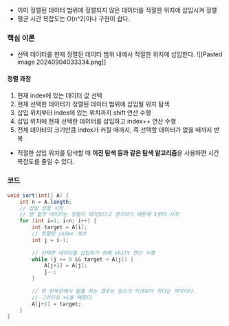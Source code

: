 * 이미 정렬된 데이터 범위에 정렬되지 않은 데이터를 적절한 위치에 삽입시켜 정렬
* 평균 시간 복잡도는 O(n^2)이나 구현이 쉽다.

### 핵심 이론

* 선택 데이터를 현재 정렬된 데이터 범위 내에서 적절한 위치에 삽입한다.
![[Pasted image 20240904033334.png]]

#### 정렬 과정

1. 현재 index에 있는 데이터 값 선택
2. 현재 선택한 데이터가 정렬된 데이터 범위에 삽입될 위치 탐색
3. 삽입 위치부터 index에 있는 위치까지 shift 연산 수행
4. 삽입 위치에 현재 선택한 데이터를 삽입하고 index++ 연산 수행
5. 전체 데이터의 크기만큼 index가 커질 때까지, 즉 선택할 데이터가 없을 때까지 반복

* 적절한 삽입 위치를 탐색할 때 **이진 탐색 등과 같은 탐색 알고리즘**을 사용하면 시간 복잡도를 줄일 수 있다.

### 코드

```java
void sort(int[] A) {  
    int n = A.length;  
    // 삽입 정렬 시작  
    // 맨 앞의 데이터는 정렬이 되어있다고 생각하기 때문에 1부터 시작  
    for (int i=1; i<n; i++) {  
        int target = A[i];  
        // 정렬된 index 계산   
        int j = i-1;  
  
        // 선택한 데이터를 삽입하기 위해 shift 연산 수행
        while (j >= 0 && target < A[j]) {  
            A[j+1] = A[j];  
            j--;  
        }  
  
        // 위 반복문에서 탈출 하는 경우는 원소가 타겟보다 작다는 의미이다.  
        // 그러므로 +1을 해준다.  
        A[j+1] = target;  
    }  
}
```
